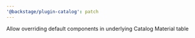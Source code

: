 ```yaml
---
'@backstage/plugin-catalog': patch
---
```


Allow overriding default components in underlying Catalog Material table
